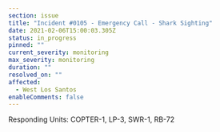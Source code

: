 ```yaml
---
section: issue
title: "Incident #0105 - Emergency Call - Shark Sighting"
date: 2021-02-06T15:00:03.305Z
status: in_progress
pinned: ""
current_severity: monitoring
max_severity: monitoring
duration: ""
resolved_on: ""
affected:
  - West Los Santos
enableComments: false
---
```

Responding Units: COPTER-1, LP-3, SWR-1, RB-72